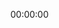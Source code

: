 <!DOCTYPE html>
<html lang="id">
<head>
  <meta charset="UTF-8">
  <title>Jam Digital Kucing Pembalap</title>
  <style>
    body {
      margin: 0;
      padding: 0;
      height: 100vh;
      background-image: url('Lucid_Origin_A_sleek_cat_with_bright_green_eyes_and_grey_fur_w_2.jpg');
      background-size: cover;
      background-position: center;
      background-repeat: no-repeat;
      display: flex;
      align-items: center;
      justify-content: center;
    }

    #clock {
      font-family: 'Courier New', monospace;
      font-size: 80px;
      color: white;
      background-color: rgba(0, 0, 0, 0.5); /* Transparan gelap */
      padding: 20px 40px;
      border-radius: 20px;
      box-shadow: 0 0 20px black;
    }
  </style>
</head>
<body>
  <div id="clock">00:00:00</div>

  <script>
    function updateClock() {
      const now = new Date();
      const jam = now.getHours().toString().padStart(2, '0');
      const menit = now.getMinutes().toString().padStart(2, '0');
      const detik = now.getSeconds().toString().padStart(2, '0');
      document.getElementById('clock').textContent = `${jam}:${menit}:${detik}`;
    }

    setInterval(updateClock, 1000);
    updateClock(); // Tampilkan jam langsung saat halaman dimuat
  </script>
</body>
</html>
